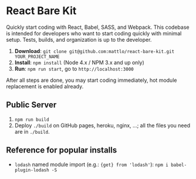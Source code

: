 # React Bare Kit
Quickly start coding with React, Babel, SASS, and Webpack.
This codebase is intended for developers who want to start coding quickly with minimal setup. Tests, builds, and organization
is up to the developer.

1. **Download**: `git clone git@github.com:mattlo/react-bare-kit.git YOUR_PROJECT_NAME`
2. **Install**: `npm install` (Node 4.x / NPM 3.x and up only)
3. **Run**: `npm run start`, go to `http://localhost:3000`

After all steps are done, you may start coding immediately, hot module replacement is enabled already.

## Public Server
1. `npm run build`
2. Deploy `./build` on GitHub pages, heroku, nginx, ...; all the files you need are in `./build`.

## Reference for popular installs
- `lodash` named module import (e.g.: `{get} from 'lodash'`): `npm i babel-plugin-lodash -S`